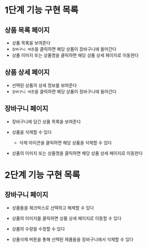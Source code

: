 # 1단계 기능 구현 목록

## 상품 목록 페이지

- 상품 목록을 보여준다
- `장바구니 버튼`을 클릭하면 해당 상품이 장바구니에 들어간다
- 상품 이미지 또는 상품명을 클릭하면 해당 상품 상세 페이지로 이동한다

## 상품 상세 페이지

- 선택된 상품의 상세 정보를 보여준다
- `장바구니 버튼`을 클릭하면 해당 상품이 장바구니에 들어간다

## 장바구니 페이지

- 장바구니에 담긴 상품 목록을 보여준다
- 상품을 삭제할 수 있다

  - 삭제 아이콘을 클릭하면 해당 상품을 삭제할 수 있다

- 상품의 이미지 또는 상품명을 클릭하면 해당 상품 상세 페이지로 이동한다

# 2단계 기능 구현 목록

## 장바구니 페이지

- 상품들을 체크박스로 선택하고 해제할 수 있다

- 상품의 이미지를 클릭하면 상품 상세 페이지로 이동할 수 있다

- 상품의 수량을 수정할 수 있다

- 상품삭제 버튼을 통해 선택된 제품들을 장바구니에서 삭제할 수 있다
